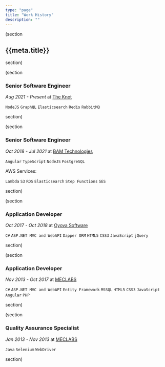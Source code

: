 ```yaml
---
type: "page"
title: "Work History"
description: ""
---
```


(section

## {{meta.title}}

section)

(section

### Senior Software Engineer

*Aug 2021 - Present* at [The Knot](https://theknot.com)

`NodeJS` `GraphQL` `Elasticsearch` `Redis` `RabbitMQ`

section)

(section

### Senior Software Engineer

*Oct 2018 - Jul 2021* at [BAM Technologies](https://bamtech.net)

`Angular` `TypeScript` `NodeJS` `PostgreSQL`

AWS Services:

`Lambda` `S3` `RDS` `Elasticsearch` `Step Functions` `SES`

<!-- - Transitioned an existing government web application away from a Microsoft technology stack (C#, MSSQL) and onto a platform-agnostic technology stack (Angular, TypeScript, NodeJS, PostgreSQL) to prevent vendor-lock and enable a transition into the cloud
- Facilitated the transition of the web application out of a government datacenter and into AWS GovCloud
- Developed, deployed, and maintained the new web application making use of the AWS services listed above
- Implemented an ETL process for importing and processing data from over 200 heterogeneous data sources
- Improved overall performance of data import process and reduced running time from over 8 hours down to under 12 minutes
- Moved search data from the relational database into Elasticsearch to reduce query times from over 30 seconds down to below 500 milliseconds
- Regularly conducted meetings with government stakeholders to demonstrate new features, gather feedback, and propose future changes
- Met with non-government partner companies (and often their third-party development companies) to assist with getting their data into our system -->

section)

(section

### Application Developer

*Oct 2017 - Oct 2018* at [Oyova Software](https://oyova.com)

`C#` `ASP.NET MVC and WebAPI` `Dapper ORM` `HTML5` `CSS3` `JavaScript` `jQuery`

<!-- - Designed, developed, and tested new features and bug fixes for clients' websites
- Communicated directly with clients daily via email and phone to gather requirements, discuss project timelines, and provide status updates -->

section)

(section

### Application Developer

*Nov 2013 - Oct 2017* at [MECLABS](https://meclabs.com)

`C#` `ASP.NET MVC and WebAPI` `Entity Framework` `MSSQL` `HTML5` `CSS3` `JavaScript` `Angular` `PHP`

<!-- - Designed, developed, tested, documented, and maintained the company's core intranet application
- Conducted regular meetings with stakeholders to gather new requirements, provide status updates, and demo new features
- Lead training workshops to teach employees how to replace their previous workflows with the intranet application my team built
- Developed and maintained pages for several clients including the New York Times
- Ran A/B split tests on clients' websites -->

section)

(section

### Quality Assurance Specialist

*Jan 2013 - Nov 2013* at [MECLABS](https://meclabs.com)

`Java` `Selenium` `WebDriver`

<!-- - Performed manual user-acceptance testing of web applications
- Audited the configuration of site analytics tools and A/B split tests
- Created an automated testing tool and wrote a suite of automated user-acceptance tests using Selenium/WebDriver -->

section)